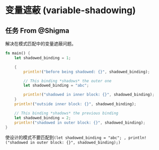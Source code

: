 # 变量遮蔽 (variable-shadowing)

## 任务 From @Shigma

解决在模式匹配中的变量遮蔽问题。

```Rust
fn main() {
    let shadowed_binding = 1;

    {
        println!("before being shadowed: {}", shadowed_binding);

        // This binding *shadows* the outer one
        let shadowed_binding = "abc";

        println!("shadowed in inner block: {}", shadowed_binding);
    }
    println!("outside inner block: {}", shadowed_binding);

    // This binding *shadows* the previous binding
    let shadowed_binding = 2;
    println!("shadowed in outer block: {}", shadowed_binding);
}
```

使设计的模式不要匹配到`(let shadowed_binding = "abc"; , println!("shadowed in outer block: {}", shadowed_binding);)`

